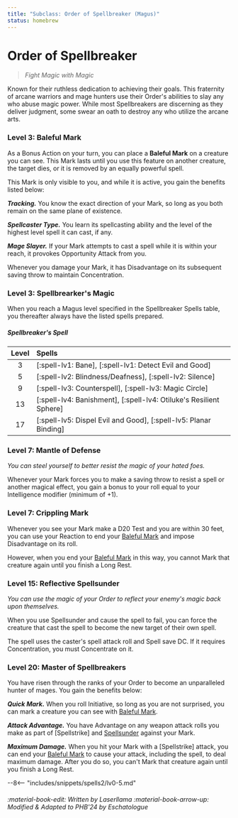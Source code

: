 ```yaml
---
title: "Subclass: Order of Spellbreaker (Magus)"
status: homebrew
---
```


<p style="display:none">
Fight Magic with Magic
</p>

# Order of Spellbreaker

> *Fight Magic with Magic*

Known for their ruthless dedication to achieving their goals. This fraternity of arcane warriors and mage hunters use their Order's abilities to slay any who abuse magic power. While most Spellbreakers are discerning as they deliver judgment, some swear an oath to destroy any who utilize the arcane arts.

### Level 3: Baleful Mark

As a Bonus Action on your turn, you can place a **Baleful Mark** on a creature you can see. This Mark lasts until you use this feature on another creature, the target dies, or it is removed by an equally powerful spell.

This Mark is only visible to you, and while it is active, you gain the benefits listed below:

***Tracking.*** You know the exact direction of your Mark, so long as you both remain on the same plane of existence.

***Spellcaster Type.*** You learn its spellcasting ability and the level of the highest level spell it can cast, if any.

***Mage Slayer.*** If your Mark attempts to cast a spell while it is within your reach, it provokes Opportunity Attack from you.

Whenever you damage your Mark, it has Disadvantage on its subsequent saving throw to maintain Concentration.

### Level 3: Spellbrearker's Magic

When you reach a Magus level specified in the Spellbreaker Spells table, you thereafter always have the listed spells prepared.

##### Spellbreaker's Spell

| Level | Spells |
|:-:|:--|
| 3 | [:spell-lv1: Bane], [:spell-lv1: Detect Evil and Good] |
| 5 | [:spell-lv2: Blindness/Deafness], [:spell-lv2: Silence] |
| 9 | [:spell-lv3: Counterspell], [:spell-lv3: Magic Circle] |
| 13 | [:spell-lv4: Banishment], [:spell-lv4: Otiluke's Resilient Sphere] |
| 17 | [:spell-lv5: Dispel Evil and Good], [:spell-lv5: Planar Binding] |

### Level 7: Mantle of Defense

*You can steel yourself to better resist the magic of your hated foes.*

Whenever your Mark forces you to make a saving throw to resist a spell or another magical effect, you gain a bonus to your roll equal to your Intelligence modifier (minimum of +1).

### Level 7: Crippling Mark

Whenever you see your Mark make a D20 Test and you are within 30 feet, you can use your Reaction to end your [Baleful Mark] and impose Disadvantage on its roll.

However, when you end your [Baleful Mark] in this way, you cannot Mark that creature again until you finish a Long Rest.

### Level 15: Reflective Spellsunder

*You can use the magic of your Order to reflect your enemy's magic back upon themselves.*

When you use Spellsunder and cause the spell to fail, you can force the creature that cast the spell to become the new target of their own spell.

The spell uses the caster's spell attack roll and Spell save DC. If it requires Concentration, you must Concentrate on it.

### Level 20: Master of Spellbreakers

You have risen through the ranks of your Order to become an unparalleled hunter of mages. You gain the benefits below:

***Quick Mark.*** When you roll Initiative, so long as you are not surprised, you can mark a creature you can see with [Baleful Mark].

***Attack Advantage.*** You have Advantage on any weapon attack rolls you make as part of [Spellstrike] and [Spellsunder] against your Mark.

***Maximum Damage.*** When you hit your Mark with a [Spellstrike] attack, you can end your [Baleful Mark] to cause your attack, including the spell, to deal maximum damage. After you do so, you can't Mark that creature again until you finish a Long Rest.


[Baleful Mark]: #level-3-baleful-mark
[Spellsight]: index.md#level-5-spellsight
[Spellsunder]: index.md#level-9-spellsunder

--8<-- "includes/snippets/spells2/lv0-5.md"

###### :material-book-edit: Written by *Laserllama* :material-book-arrow-up: Modified & Adapted to PHB'24 by *Eschatologue*